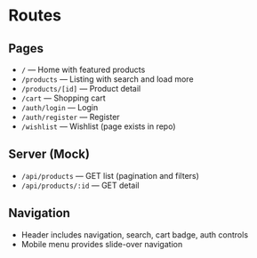 # Routes

## Pages

- `/` — Home with featured products
- `/products` — Listing with search and load more
- `/products/[id]` — Product detail
- `/cart` — Shopping cart
- `/auth/login` — Login
- `/auth/register` — Register
- `/wishlist` — Wishlist (page exists in repo)

## Server (Mock)

- `/api/products` — GET list (pagination and filters)
- `/api/products/:id` — GET detail

## Navigation

- Header includes navigation, search, cart badge, auth controls
- Mobile menu provides slide-over navigation
